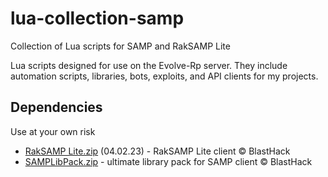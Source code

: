 # lua-collection-samp
Collection of Lua scripts for SAMP and RakSAMP Lite

Lua scripts designed for use on the Evolve-Rp server. They include automation scripts, libraries, bots, exploits, and API clients for my projects.

## Dependencies
Use at your own risk
- [RakSAMP Lite.zip](https://github.com/user-attachments/files/23006933/RakSAMP.Lite.zip) (04.02.23) - RakSAMP Lite client © BlastHack
- [SAMPLibPack.zip](https://github.com/user-attachments/files/23006947/SAMPLibPack.zip) - ultimate library pack for SAMP client © BlastHack
